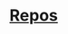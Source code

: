 ﻿---
!LinkItem
Link: resting_hd.md
NameLink: <!--NameLink-->[Repos](hd_resting.md)<!--/NameLink-->
Id: manage_health_hd.md#repos
ParentLink: manage_health_hd.md#gérer-la-santé
Name: Repos
ParentName: Gérer la santé
Attributes: {}
---




# [Repos](hd_resting.md)



